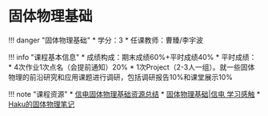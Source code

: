 # 固体物理基础

!!! danger "固体物理基础"
    * 学分：3
    * 任课教师：曹臻/李宇波

!!! info "课程基本信息"
    * 成绩构成：期末成绩60%+平时成绩40%
        * 平时成绩：
        * 4次作业1次点名（会提前通知）20%
        * 1次Project（2-3人一组）。就一些固体物理的前沿研究和应用课题进行调研，包括调研报告10%和课堂展示10% 

!!! note "课程资源"
    * [信电固体物理基础资源总结](https://www.cc98.org/topic/5227827)
    * [固体物理基础|信电 学习感触](https://www.cc98.org/topic/5789111)
    * [Haku的固体物理笔记](https://www.scigeek.cn/tags/%E5%9B%BA%E4%BD%93%E7%89%A9%E7%90%86/)



